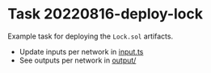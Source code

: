 # Task 20220816-deploy-lock
Example task for deploying the `Lock.sol` artifacts.  

- Update inputs per network in [input.ts](./input.ts)
- See outputs per network in [output/](./output/)
